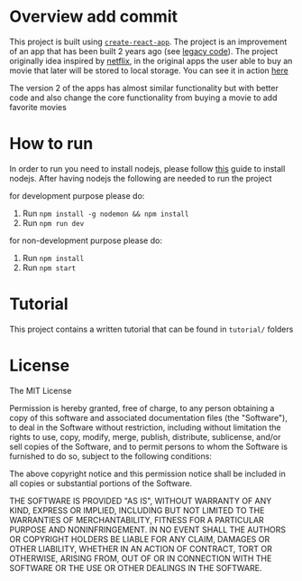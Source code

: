 # Overview add commit
This project is built using [`create-react-app`](https://github.com/facebook/create-react-app). The project is an improvement of an app that has been built 2 years ago (see [legacy code](https://github.com/MirzaChilman/mini-project/tree/legacy)). The project originally idea inspired by [netflix](http://netflix.com/), in the original apps the user able to buy an movie that later will be stored to local storage. You can see it in action [here](https://5f9668cc108049698f8cbd8e--jolly-panini-1d05b8.netlify.app/)

The version 2 of the apps has almost similar functionality but with better code and also change the core functionality from buying a movie to add favorite movies 

# How to run

In order to run you need to install nodejs, please follow [this](https://nodejs.org/en/download/) guide to install nodejs. After having nodejs the following are needed to run the project

for development purpose please do:
1. Run `npm install -g nodemon && npm install`
2. Run `npm run dev`

for non-development purpose please do:
1. Run `npm install`
2. Run `npm start` 

# Tutorial

This project contains a written tutorial that can be found in `tutorial/` folders

# License
The MIT License

Permission is hereby granted, free of charge, to any person obtaining a copy
of this software and associated documentation files (the "Software"), to deal
in the Software without restriction, including without limitation the rights
to use, copy, modify, merge, publish, distribute, sublicense, and/or sell
copies of the Software, and to permit persons to whom the Software is
furnished to do so, subject to the following conditions:

The above copyright notice and this permission notice shall be included in
all copies or substantial portions of the Software.

THE SOFTWARE IS PROVIDED "AS IS", WITHOUT WARRANTY OF ANY KIND, EXPRESS OR
IMPLIED, INCLUDING BUT NOT LIMITED TO THE WARRANTIES OF MERCHANTABILITY,
FITNESS FOR A PARTICULAR PURPOSE AND NONINFRINGEMENT. IN NO EVENT SHALL THE
AUTHORS OR COPYRIGHT HOLDERS BE LIABLE FOR ANY CLAIM, DAMAGES OR OTHER
LIABILITY, WHETHER IN AN ACTION OF CONTRACT, TORT OR OTHERWISE, ARISING FROM,
OUT OF OR IN CONNECTION WITH THE SOFTWARE OR THE USE OR OTHER DEALINGS IN
THE SOFTWARE.
